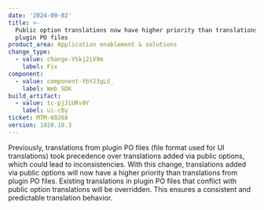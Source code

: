 ```yaml
---
date: '2024-09-02'
title: >-
  Public option translations now have higher priority than translations from
  plugin PO files
product_area: Application enablement & solutions
change_type:
  - value: change-VSkj2iV9m
    label: Fix
component:
  - value: component-YbYJ3gLU_
    label: Web SDK
build_artifact:
  - value: tc-pjJiURv9Y
    label: ui-c8y
ticket: MTM-60268
version: 1020.18.3
---
```

Previously, translations from plugin PO files (file format used for UI translations) took precedence over translations added via public options, which could lead to inconsistencies. With this change, translations added via public options will now have a higher priority than translations from plugin PO files. Existing translations in plugin PO files that conflict with public option translations will be overridden. This ensures a consistent and predictable translation behavior. 
